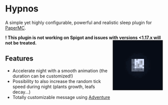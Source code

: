 # Hypnos

<p>
A simple yet highly configurable, powerful and realistic sleep plugin for <a href="https://papermc.io">PaperMC</a>.<br>

<b>! This plugin is not working on Spigot and issues with versions <1.17.x will not be treated.</b>
<img src="img/Moon_Phases.gif" width="160" height="160" style="float: right" alt="Moon">
</p>

## Features

- Accelerate night with a smooth animation (the duration can be customized!)
- Possibility to also increase the random tick speed during night (plants growth, leafs decay...)
- Totally customizable message using [Adventure](https://docs.adventure.kyori.net/)